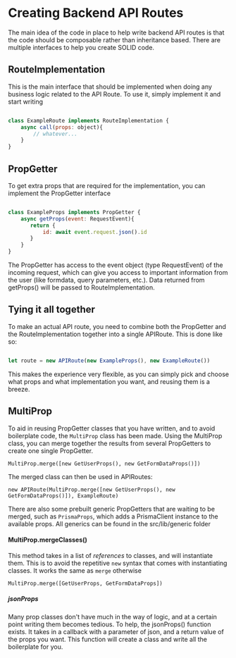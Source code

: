 # Creating Backend API Routes

The main idea of the code in place to help write backend API routes is that the code should be composable rather than inheritance based. There are multiple interfaces to help you create SOLID code.

## RouteImplementation 

This is the main interface that should be implemented when doing any business logic related to the API Route. To use it, simply implement it and start writing

```javascript

class ExampleRoute implements RouteImplementation {
    async call(props: object){
        // whatever...
    }
}
```

## PropGetter 


To get extra props that are required for the implementation, you can implement the PropGetter interface

```javascript

class ExampleProps implements PropGetter {
    async getProps(event: RequestEvent){
       return {
           id: await event.request.json().id
       }
    }
}

```

The PropGetter has access to the event object (type RequestEvent) of the incoming request, which can give you access to important information from the user (like formdata, query parameters, etc.).
Data returned from getProps() will be passed to RouteImplementation.

## Tying it all together

To make an actual API route, you need to combine both the PropGetter and the RouteImplementation together into a single APIRoute. This is done like so:

```javascript

let route = new APIRoute(new ExampleProps(), new ExampleRoute())

```
This makes the experience very flexible, as you can simply pick and choose what props and what implementation you want, and reusing them is a breeze. 

## MultiProp

To aid in reusing PropGetter classes that you have written, and to avoid boilerplate code, the `MultiProp` class has been made. Using the MultiProp class, you can merge together the results from several PropGetters to create one single PropGetter.

```
MultiProp.merge([new GetUserProps(), new GetFormDataProps()])
```

The merged class can then be used in APIRoutes: 

```
new APIRoute(MultiProp.merge([new GetUserProps(), new GetFormDataProps()]), ExampleRoute)
```

There are also some prebuilt generic PropGetters that are waiting to be merged, such as `PrismaProps`, which adds a PrismaClient instance to the available props. All generics can be found in the src/lib/generic folder

#### MultiProp.mergeClasses()

This method takes in a list of _references_ to classes, and will instantiate them. This is to avoid the repetitive `new` syntax that comes with instantiating classes. It works the same as `merge` otherwise

```
MultiProp.merge([GetUserProps, GetFormDataProps])
```

##### jsonProps

Many prop classes don't have much in the way of logic, and at a certain point writing them becomes tedious. To help, the jsonProps() function exists. It takes in a callback with a parameter of json, and a return value of the props you want. This function will create a class and write all the boilerplate for you.
